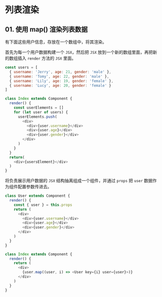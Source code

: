 # 列表渲染

## 01. 使用 map() 渲染列表数据
有下面这些用户信息，存放在一个数组中，将其渲染。

首先为每一个用户数据构建一个 `JSX`，然后把 `JSX` 放到一个新的数组里面，再把新的数组插入 `render` 方法的 `JSX` 里面。

```js
const users = [
  { username: 'Jerry', age: 21, gender: 'male' },
  { username: 'Tomy', age: 22, gender: 'male' },
  { username: 'Lily', age: 19, gender: 'female' },
  { username: 'Lucy', age: 20, gender: 'female' }
]
```
```js
class Index extends Component {
  render() {
    const userElements = []
    for (let user of users) {
      userElements.push(
        <div>
          <div>{user.username}</div>
          <div>{user.age}</div>
          <div>{user.gender}</div>
        </div>
      )
    }
  }
  return(
    <div>{usersElement}</div>
  )
}
```

将负责展示用户数据的 `JSX` 结构抽离组成一个组件，并通过 `props` 把 `user` 数据作为组件配置参数传进去。
```js
class User extends Component {
  render() {
    const { user } = this.props
    return (
      <div>
        <div>{user.username}</div>
        <div>{user.age}</div>
        <div>{user.gender}</div>
      </div>
    )
  }
}
```
```js
class Index extends Component {
  render() {
    return (
      <div>
        {user.map((user, i) => <User key={i} user={user}>)}
      </div>
    )
  }
}
```